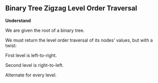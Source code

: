 ## Binary Tree Zigzag Level Order Traversal
**Understand**

We are given the root of a binary tree.

We must return the level order traversal of its nodes’ values, but with a twist:

First level is left-to-right.

Second level is right-to-left.

Alternate for every level.